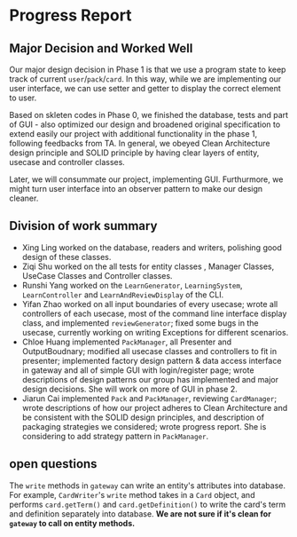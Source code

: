 # Progress Report

## Major Decision and Worked Well
Our major design decision in Phase 1 is that we use a program state to keep track of current `user`/`pack`/`card`.
In this way, while we are implementing our user interface, we can use setter and getter to display the correct element to user.

Based on skleten codes in Phase 0, we finished the database, tests and part of GUI - also optimized our design and broadened original specification to extend easily our project with additional functionality in the phase 1, following feedbacks from TA. 
In general, we obeyed Clean Architecture design principle and SOLID principle by having clear layers of entity, usecase and controller classes.

Later, we will consummate our project, implementing GUI. Furthurmore, we might turn user interface into an observer pattern to make our design cleaner.


## Division of work summary
- Xing Ling worked on the database, readers and writers, polishing good design of these classes.
- Ziqi Shu worked on the all tests for entity classes , Manager Classes, UseCase Classes and Controller classes.
- Runshi Yang worked on the `LearnGenerator`, `LearningSystem`, `LearnController` and `LearnAndReviewDisplay` of the CLI.
- Yifan Zhao worked on all input boundaries of every usecase; wrote all controllers of each usecase, most of the command line interface display class, and implemented `reviewGenerator`; fixed some bugs in the usecase, currently working on writing Exceptions for different scenarios.
- Chloe Huang implemented `PackManager`, all Presenter and OutputBoudnary; modified all usecase classes and controllers to fit in presenter; implemented factory design pattern & data access interface in gateway and all of simple GUI with login/register page; wrote descriptions of design patterns our group has implemented and major design decisions. She will work on more of GUI in phase 2.
- Jiarun Cai implemented `Pack` and `PackManager`, reviewing `CardManager`; wrote descriptions of how our project adheres to Clean Architecture and be consistent with the SOLID design principles, and description of packaging strategies we considered; wrote progress report. She is considering to add strategy pattern in `PackManager`.

## open questions
The `write` methods in `gateway` can write an entity's attributes into database. For example, `CardWriter`'s `write` method takes in a `Card` object, and performs `card.getTerm()` and `card.getDefinition()` to write the card's term and definition separately into database. **We are not sure if it's clean for `gateway` to call on entity methods.**


